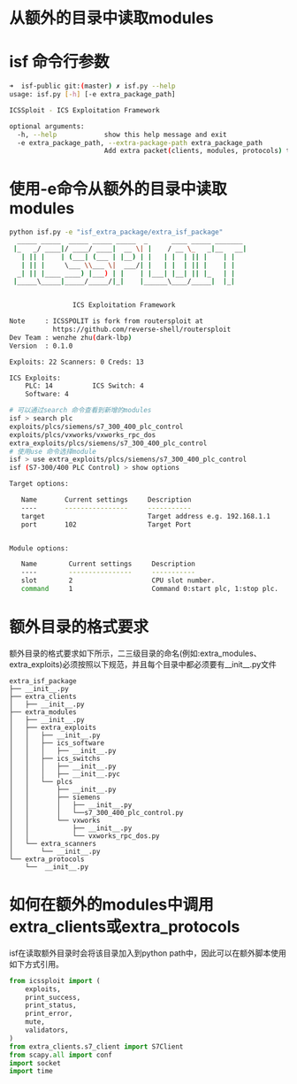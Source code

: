 # 从额外的目录中读取modules

# isf 命令行参数
```bash
➜  isf-public git:(master) ✗ isf.py --help
usage: isf.py [-h] [-e extra_package_path]

ICSSploit - ICS Exploitation Framework

optional arguments:
  -h, --help            show this help message and exit
  -e extra_package_path, --extra-package-path extra_package_path
                        Add extra packet(clients, modules, protocols) to isf.
```

# 使用-e命令从额外的目录中读取modules
```bash
python isf.py -e "isf_extra_package/extra_isf_package"
  _____ _____  _____ _____ _____  _      ____ _____ _______
 |_   _/ ____|/ ____/ ____|  __ \| |    / __ \_   _|__   __|
   | || |    | (___| (___ | |__) | |   | |  | || |    | |
   | || |     \___ \\___ \|  ___/| |   | |  | || |    | |
  _| || |____ ____) |___) | |    | |___| |__| || |_   | |
 |_____\_____|_____/_____/|_|    |______\____/_____|  |_|


				ICS Exploitation Framework

Note     : ICSSPOLIT is fork from routersploit at
           https://github.com/reverse-shell/routersploit
Dev Team : wenzhe zhu(dark-lbp)
Version  : 0.1.0

Exploits: 22 Scanners: 0 Creds: 13

ICS Exploits:
    PLC: 14          ICS Switch: 4
    Software: 4

# 可以通过search 命令查看到新增的modules
isf > search plc
exploits/plcs/siemens/s7_300_400_plc_control
exploits/plcs/vxworks/vxworks_rpc_dos
extra_exploits/plcs/siemens/s7_300_400_plc_control
# 使用use 命令选择module
isf > use extra_exploits/plcs/siemens/s7_300_400_plc_control
isf (S7-300/400 PLC Control) > show options

Target options:

   Name       Current settings     Description
   ----       ----------------     -----------
   target                          Target address e.g. 192.168.1.1
   port       102                  Target Port


Module options:

   Name        Current settings     Description
   ----        ----------------     -----------
   slot        2                    CPU slot number.
   command     1                    Command 0:start plc, 1:stop plc.
```

# 额外目录的格式要求
 额外目录的格式要求如下所示，二三级目录的命名(例如:extra_modules、extra_exploits)必须按照以下规范，并且每个目录中都必须要有__init__.py文件

    extra_isf_package
    ├── __init__.py
    ├── extra_clients
    │   ├── __init__.py
    ├── extra_modules
    │   ├── __init__.py
    │   ├── extra_exploits
    │   │   ├── __init__.py
    │   │   ├── ics_software
    │   │   │   ├── __init__.py
    │   │   ├── ics_switchs
    │   │   │   ├── __init__.py
    │   │   │   ├── __init__.pyc
    │   │   └── plcs
    │   │       ├── __init__.py
    │   │       ├── siemens
    │   │       │   ├── __init__.py
    │   │       │   └──s7_300_400_plc_control.py
    │   │       └── vxworks
    │   │           ├── __init__.py
    │   │           └── vxworks_rpc_dos.py
    │   └── extra_scanners
    │       └── __init__.py
    └── extra_protocols
        └──  __init__.py

# 如何在额外的modules中调用extra_clients或extra_protocols
isf在读取额外目录时会将该目录加入到python path中，因此可以在额外脚本使用如下方式引用。
```python
from icssploit import (
    exploits,
    print_success,
    print_status,
    print_error,
    mute,
    validators,
)
from extra_clients.s7_client import S7Client
from scapy.all import conf
import socket
import time

```